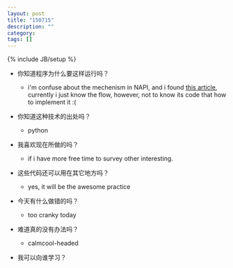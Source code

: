 ```yaml
---
layout: post
title: "150715"
description: ""
category: 
tags: []
---
```

{% include JB/setup %}

* 你知道程序为什么要这样运行吗？
  * i'm confuse about the mechenism in NAPI, and i found [this article](http://blog.csdn.net/jw212/article/details/6738474), currently i just know the flow, however, not to know its code that how to implement it :(
  
* 你知道这种技术的出处吗？
  * python

* 我喜欢现在所做的吗？
  * if i have more free time to survey other interesting.

* 这些代码还可以用在其它地方吗？
  * yes, it will be the awesome practice

* 今天有什么做错的吗？
  * too cranky today

* 难道真的没有办法吗？
  * calmcool-headed 

* 我可以向谁学习？
 
